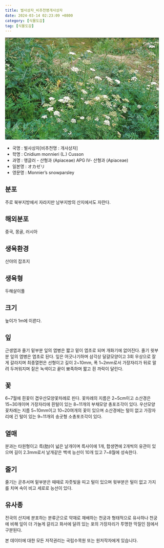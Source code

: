 ```yaml
---
title: 벌사상자_비추천명개사상자
date: 2024-03-14 02:23:09 +0800
category: [식물도감]
tag: [식물도감]
---
```




![벌사상자[비추천명 : 개사상자]](/assets/img/fileUpload/plants/basic/Umbelliferae/Cnidium/8179/8179_1_th2.jpg)
- 국명 : 벌사상자[비추천명 : 개사상자]
- 학명 : Cnidium monnieri (L.) Cusson
- 과명 : 앵글러 - 산형과 (Apiaceae) APG Ⅳ- 산형과 (Apiaceae)
- 일본명 : オカゼリ
- 영문명 : Monnier’s snowparsley


## 분포
주로 북부지방에서 자라지만 남부지방의 산지에서도 자란다.
## 해외분포
중국, 몽골, 러시아
## 생육환경
산야의 잡초지
## 생육형
두해살이풀
## 크기
높이가 1m에 이른다.
## 잎
근생엽과 줄기 밑부분 잎의 엽병은 짧고 밑이 엽초로 되며 개화기에 없어진다. 줄기 윗부분 잎의 엽병은 엽초로 된다. 잎은 어긋나기하며 삼각상 달걀모양이고 3회 우상으로 잘게 갈라지며 최종열편은 선형이고 길이 2~10mm, 폭 1~2mm로서 가장자리가 뒤로 말려 두꺼워지며 짙은 녹색이고 끝이 뾰족하며 짧고 흰 까락이 달린다.
## 꽃
6~7월에 흰꽃이 겹우산모양꽃차례로 핀다. 꽃차례의 지름은 2~5cm이고 소산경은 15~30개이며 가장자리에 흰털이 있는 8~11개의 부채모양 총포조각이 있다. 우산모양꽃차례는 지름 5~10mm이고 10~20여개의 꽃이 있으며 소산경에는 털이 없고 가장자리에 긴 털이 있는 9~11개의 송곳형 소총포조각이 있다.
## 열매
분과는 타원형이고 륵(肋)이 넓은 날개이며 륵사이에 1개, 합생면에 2개씩의 유관이 있으며 길이 2.3mm로서 날개같은 백색 능선이 10개 있고 7~8월에 성숙한다.
## 줄기
줄기는 곧추서며 밑부분은 때때로 자줏빛을 띠고 털이 있으며 윗부분은 털이 없고 가지를 치며 속이 비고 세로로 능선이 있다.
## 유사종
전국의 산지에 분포하는 분류군으로 약재로 재배하는 천궁과 형태적으로 유사하나 천궁에 비해 잎이 더 가늘게 갈리고 화서에 달려 있는 포의 가장자리가 투명한 막질인 점에서 구분된다.






본 데이터에 대한 모든 저작권리는 국립수목원 또는 원저작자에게 있습니다.
